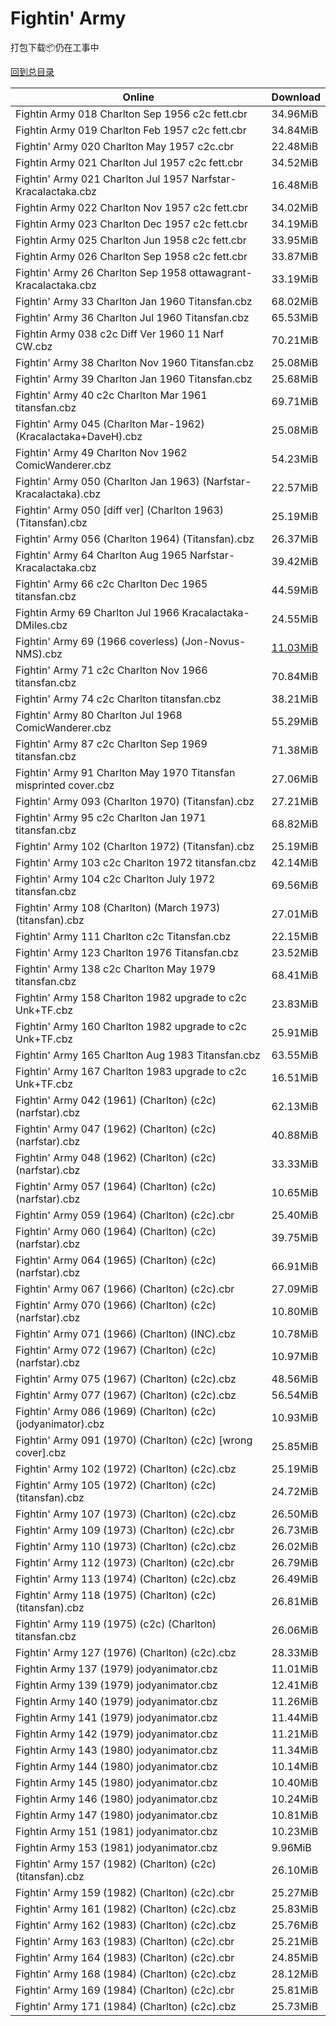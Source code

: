 # Fightin' Army

打包下载📦仍在工事中

[回到总目录](/Catalogs.md)







Online | Download
--- | ---
Fightin Army 018 Charlton Sep 1956 c2c fett.cbr | 34.96MiB
Fightin Army 019 Charlton Feb 1957 c2c fett.cbr | 34.84MiB
Fightin' Army 020 Charlton May 1957 c2c.cbr | 22.48MiB
Fightin Army 021 Charlton Jul 1957 c2c fett.cbr | 34.52MiB
Fightin' Army 021 Charlton Jul 1957 Narfstar-Kracalactaka.cbz | 16.48MiB
Fightin Army 022 Charlton Nov 1957 c2c fett.cbr | 34.02MiB
Fightin Army 023 Charlton Dec 1957 c2c fett.cbr | 34.19MiB
Fightin Army 025 Charlton Jun 1958 c2c fett.cbr | 33.95MiB
Fightin Army 026 Charlton Sep 1958 c2c fett.cbr | 33.87MiB
Fightin' Army 26 Charlton Sep 1958 ottawagrant-Kracalactaka.cbz | 33.19MiB
Fightin' Army 33 Charlton Jan 1960 Titansfan.cbz | 68.02MiB
Fightin' Army 36 Charlton Jul 1960 Titansfan.cbz | 65.53MiB
Fightin Army 038 c2c Diff Ver  1960 11 Narf CW.cbz | 70.21MiB
Fightin' Army 38 Charlton Nov 1960 Titansfan.cbz | 25.08MiB
Fightin' Army 39 Charlton Jan 1960 Titansfan.cbz | 25.68MiB
Fightin' Army 40 c2c Charlton Mar 1961 titansfan.cbz | 69.71MiB
Fightin' Army 045 (Charlton Mar-1962) (Kracalactaka+DaveH).cbz | 25.08MiB
Fightin' Army 49 Charlton Nov 1962 ComicWanderer.cbz | 54.23MiB
Fightin' Army 050 (Charlton Jan 1963) (Narfstar-Kracalactaka).cbz | 22.57MiB
Fightin' Army 050 [diff ver] (Charlton 1963) (Titansfan).cbz | 25.19MiB
Fightin' Army 056 (Charlton 1964) (Titansfan).cbz | 26.37MiB
Fightin' Army 64 Charlton Aug 1965 Narfstar-Kracalactaka.cbz | 39.42MiB
Fightin' Army 66 c2c Charlton Dec 1965 titansfan.cbz | 44.59MiB
Fightin Army 69 Charlton Jul 1966 Kracalactaka-DMiles.cbz | 24.55MiB
Fightin' Army 69 (1966 coverless) (Jon-Novus-NMS).cbz | [11.03MiB](https://pan.baidu.com/s/1i5itmYx#list/path=%2FNovus%20-%20Week%20of%202016%20Q1%2FNovus%20-%20Week%20of%202016-01-20%2F%E3%82%AA%E3%82%BD%E3%82%AB%E3%82%BD%E3%82%A2%E3%82%BB%E3%82%BB%E3%82%B1%E3%82%B9%E3%82%BB%E3%82%A4%E3%82%B7%E3%82%AD%E3%82%BB%E3%82%A2%E3%82%A8%E3%82%AF%E3%82%AD%E3%82%AD%E3%82%AF%E3%82%BD%E3%82%A6%E3%82%BB%E3%82%AA%E3%82%AB%E3%82%A4%E3%82%A2%E3%82%AB%E3%82%A4%E3%82%B3%E3%82%BB%E3%82%A8&parentPath=%2FNovus%20-%20Week%20of%202016%20Q1)
Fightin' Army 71 c2c Charlton Nov 1966 titansfan.cbz | 70.84MiB
Fightin' Army 74 c2c Charlton titansfan.cbz | 38.21MiB
Fightin' Army 80 Charlton Jul 1968 ComicWanderer.cbz | 55.29MiB
Fightin' Army 87 c2c Charlton Sep 1969 titansfan.cbz | 71.38MiB
Fightin' Army 91 Charlton May 1970 Titansfan misprinted cover.cbz | 27.06MiB
Fightin' Army 093 (Charlton 1970) (Titansfan).cbz | 27.21MiB
Fightin' Army 95 c2c Charlton Jan 1971 titansfan.cbz | 68.82MiB
Fightin' Army 102 (Charlton 1972) (Titansfan).cbz | 25.19MiB
Fightin' Army 103 c2c Charlton 1972 titansfan.cbz | 42.14MiB
Fightin' Army 104 c2c Charlton July 1972 titansfan.cbz | 69.56MiB
Fightin' Army 108 (Charlton) (March 1973) (titansfan).cbz | 27.01MiB
Fightin' Army 111 Charlton c2c Titansfan.cbz | 22.15MiB
Fightin' Army 123 Charlton 1976 Titansfan.cbz | 23.52MiB
Fightin' Army 138 c2c Charlton May 1979 titansfan.cbz | 68.41MiB
Fightin' Army 158 Charlton 1982 upgrade to c2c Unk+TF.cbz | 23.83MiB
Fightin' Army 160 Charlton 1982 upgrade to c2c Unk+TF.cbz | 25.91MiB
Fightin' Army 165 Charlton Aug 1983 Titansfan.cbz | 63.55MiB
Fightin' Army 167 Charlton 1983 upgrade to c2c Unk+TF.cbz | 16.51MiB
Fightin' Army 042 (1961) (Charlton) (c2c) (narfstar).cbz | 62.13MiB
Fightin' Army 047 (1962) (Charlton) (c2c) (narfstar).cbz | 40.88MiB
Fightin' Army 048 (1962) (Charlton) (c2c) (narfstar).cbz | 33.33MiB
Fightin' Army 057 (1964) (Charlton) (c2c) (narfstar).cbz | 10.65MiB
Fightin' Army 059 (1964) (Charlton) (c2c).cbr | 25.40MiB
Fightin' Army 060 (1964) (Charlton) (c2c) (narfstar).cbz | 39.75MiB
Fightin' Army 064 (1965) (Charlton) (c2c) (narfstar).cbz | 66.91MiB
Fightin' Army 067 (1966) (Charlton) (c2c).cbr | 27.09MiB
Fightin' Army 070 (1966) (Charlton) (c2c) (narfstar).cbz | 10.80MiB
Fightin' Army 071 (1966) (Charlton) (INC).cbz | 10.78MiB
Fightin' Army 072 (1967) (Charlton) (c2c) (narfstar).cbz | 10.97MiB
Fightin' Army 075 (1967) (Charlton) (c2c).cbz | 48.56MiB
Fightin' Army 077 (1967) (Charlton) (c2c).cbz | 56.54MiB
Fightin' Army 086 (1969) (Charlton) (c2c) (jodyanimator).cbz | 10.93MiB
Fightin' Army 091 (1970) (Charlton) (c2c) [wrong cover].cbz | 25.85MiB
Fightin' Army 102 (1972) (Charlton) (c2c).cbz | 25.19MiB
Fightin' Army 105 (1972) (Charlton) (c2c) (titansfan).cbz | 24.72MiB
Fightin' Army 107 (1973) (Charlton) (c2c).cbz | 26.50MiB
Fightin' Army 109 (1973) (Charlton) (c2c).cbr | 26.73MiB
Fightin' Army 110 (1973) (Charlton) (c2c).cbz | 26.02MiB
Fightin' Army 112 (1973) (Charlton) (c2c).cbr | 26.79MiB
Fightin' Army 113 (1974) (Charlton) (c2c).cbz | 26.49MiB
Fightin' Army 118 (1975) (Charlton) (c2c) (titansfan).cbz | 26.81MiB
Fightin' Army 119 (1975) (c2c) (Charlton) titansfan.cbz | 26.06MiB
Fightin' Army 127 (1976) (Charlton) (c2c).cbz | 28.33MiB
Fightin Army 137 (1979) jodyanimator.cbz | 11.01MiB
Fightin Army 139 (1979) jodyanimator.cbz | 12.41MiB
Fightin Army 140 (1979) jodyanimator.cbz | 11.26MiB
Fightin Army 141 (1979) jodyanimator.cbz | 11.44MiB
Fightin Army 142 (1979) jodyanimator.cbz | 11.21MiB
Fightin Army 143 (1980) jodyanimator.cbz | 11.34MiB
Fightin Army 144 (1980) jodyanimator.cbz | 10.14MiB
Fightin Army 145 (1980) jodyanimator.cbz | 10.40MiB
Fightin Army 146 (1980) jodyanimator.cbz | 10.24MiB
Fightin Army 147 (1980) jodyanimator.cbz | 10.81MiB
Fightin Army 151 (1981) jodyanimator.cbz | 10.23MiB
Fightin Army 153 (1981) jodyanimator.cbz | 9.96MiB
Fightin' Army 157 (1982) (Charlton) (c2c) (titansfan).cbz | 26.10MiB
Fightin' Army 159 (1982) (Charlton) (c2c).cbr | 25.27MiB
Fightin' Army 161 (1982) (Charlton) (c2c).cbz | 25.83MiB
Fightin' Army 162 (1983) (Charlton) (c2c).cbz | 25.76MiB
Fightin' Army 163 (1983) (Charlton) (c2c).cbr | 25.21MiB
Fightin' Army 164 (1983) (Charlton) (c2c).cbr | 24.85MiB
Fightin' Army 168 (1984) (Charlton) (c2c).cbz | 28.12MiB
Fightin' Army 169 (1984) (Charlton) (c2c).cbr | 25.81MiB
Fightin' Army 171 (1984) (Charlton) (c2c).cbz | 25.73MiB